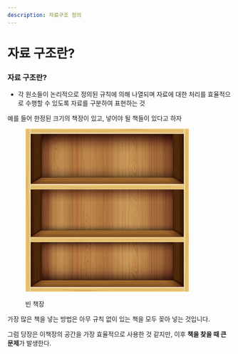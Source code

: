 ```yaml
---
description: 자료구조 정의
---
```


# 자료 구조란?

### 자료 구조란?

* 각 원소들이 논리적으로 정의된 규칙에 의해 나열되며 자료에 대한 처리를 효율적으로 수행할 수 있도록 자료를 구분하여 표현하는 것

예를 들어 한정된 크기의 책장이 있고, 넣어야 될 책들이 있다고 하자

<figure><img src="../../.gitbook/assets/image (1).png" alt="" width="369"><figcaption><p>빈 책장</p></figcaption></figure>

가장 많은 책을 넣는 방법은 아무 규칙 없이 있는 책을 모두 꽂아 넣는 것입니다.

그럼 당장은 이책장의 공간을 가장 효율적으로 사용한 것 같지만, 이후 **책을 찾을 때 큰 문제**가 발생한다.
